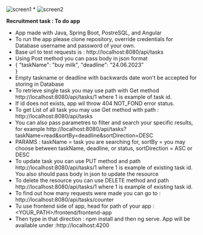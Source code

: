 
![screen1](https://github.com/pietrekpl/toDoRecruitmentTask/assets/45723159/3137c4e0-99ad-4fef-b979-f4f12a190c58)
* 
![screen2](https://github.com/pietrekpl/toDoRecruitmentTask/assets/45723159/6b2df2a3-d8f8-4d89-9ef1-7e57f6a85143)


**Recruitment task : To do app**
* App made with Java, Spring Boot, PostreSQL, and Angular
* To run the app please clone repository, override credentials for Database username and password of your own.
* Base url to test requests is : http://localhost:8080/api/tasks
* Using Post method you can pass body in json format
*  {
    "taskName": "buy milk",
    "deadline": "24.06.2023"  
}
* Empty taskname or deadline with backwards date won't be accepted for storing in Database
* To retrieve single task you may use path with Get method http://localhost:8080/api/tasks/1   where 1 is example of task id. 
* If id does not exists, app wil throw 404 NOT_FOND error status.
* To get List of all task you may use Get method with path : http://localhost:8080/api/tasks
* You can also pass parametres to filter and search your specific results, for example http://localhost:8080/api/tasks?taskName=read&sortBy=deadline&sortDirection=DESC
* PARAMS : taskName = task you are searching for, sortBy = you may choose between taskName, deadline, or status, sortDirection = ASC or DESC
* To update task you can use PUT method and path http://localhost:8080/api/tasks/1   where 1 is example of existing task id. You also should pass body in json to update the resource
* To delete the resource you can use DELETE method and path http://localhost:8080/api/tasks/1 where 1 is example of existing task id.
* To find out how many requests were made you can go to : http://localhost:8080/api/tasks/counter
* Tu use frontend side of app, head for path of your app  : <YOUR_PATH>/frontend/frontend-app
* Then type in that direction : npm install and then ng serve. App will be available under :http://localhost:4200


